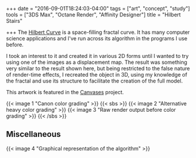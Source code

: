 +++
date = "2016-09-01T18:24:03-04:00"
tags = ["art", "concept", "study"]
tools = ["3DS Max", "Octane Render", "Affinity Designer"]
title = "Hilbert Stairs"

+++
The [Hilbert Curve](https://en.wikipedia.org/wiki/Hilbert_curve) is a space-filling fractal curve. It has many computer science applications and I've run across its algorithm in the programs I use before.<!--more-->

I took an interest to it and created it in various 2D forms until I wanted to try using one of the images as a displacement map. The result was something very similar to the result shown here, but being restricted to the false nature of render-time effects, I recreated the object in 3D, using my knowledge of the fractal and use its structure to facilitate the creation of the full model.

This artwork is featured in the [Canvases](../canvases) project.

{{< image 1 "Canon color grading" >}}
{{< sbs >}}
  {{< image 2 "Alternative heavy color grading" >}}
  {{< image 3 "Raw render output before color grading" >}}
{{< /sbs >}}

## Miscellaneous
{{< image 4 "Graphical representation of the algorithm" >}}
